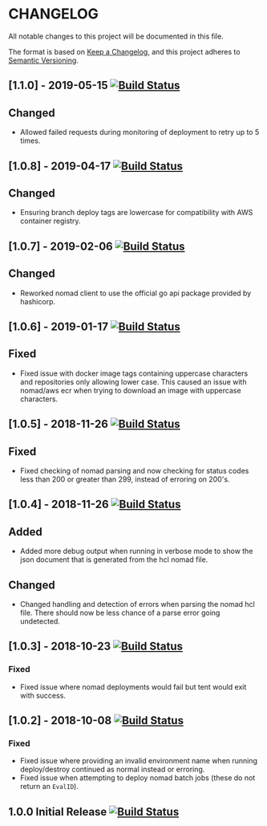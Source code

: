CHANGELOG
=========

All notable changes to this project will be documented in this file.

The format is based on [Keep a Changelog](https://keepachangelog.com/en/1.0.0/), and this project adheres to [Semantic Versioning](https://semver.org/spec/v2.0.0.html).

## [1.1.0] - 2019-05-15 [![Build Status](https://travis-ci.org/PM-Connect/tent.svg?branch=v1.1.0)](https://travis-ci.org/PM-Connect/tent)
## Changed
- Allowed failed requests during monitoring of deployment to retry up to 5 times.

## [1.0.8] - 2019-04-17 [![Build Status](https://travis-ci.org/PM-Connect/tent.svg?branch=v1.0.8)](https://travis-ci.org/PM-Connect/tent)
## Changed
- Ensuring branch deploy tags are lowercase for compatibility with AWS container registry.

## [1.0.7] - 2019-02-06 [![Build Status](https://travis-ci.org/PM-Connect/tent.svg?branch=v1.0.7)](https://travis-ci.org/PM-Connect/tent)
## Changed
- Reworked nomad client to use the official go api package provided by hashicorp.

## [1.0.6] - 2019-01-17 [![Build Status](https://travis-ci.org/PM-Connect/tent.svg?branch=v1.0.6)](https://travis-ci.org/PM-Connect/tent)
## Fixed
- Fixed issue with docker image tags containing uppercase characters and repositories only allowing lower case. This caused an issue with nomad/aws ecr when trying to download an image with uppercase characters.

## [1.0.5] - 2018-11-26 [![Build Status](https://travis-ci.org/PM-Connect/tent.svg?branch=v1.0.5)](https://travis-ci.org/PM-Connect/tent)
## Fixed
- Fixed checking of nomad parsing and now checking for status codes less than 200 or greater than 299, instead of erroring on 200's.

## [1.0.4] - 2018-11-26 [![Build Status](https://travis-ci.org/PM-Connect/tent.svg?branch=v1.0.4)](https://travis-ci.org/PM-Connect/tent)
## Added
- Added more debug output when running in verbose mode to show the json document that is generated from the hcl nomad file.
## Changed
- Changed handling and detection of errors when parsing the nomad hcl file. There should now be less chance of a parse error going undetected.

## [1.0.3] - 2018-10-23 [![Build Status](https://travis-ci.org/PM-Connect/tent.svg?branch=v1.0.3)](https://travis-ci.org/PM-Connect/tent)
### Fixed
- Fixed issue where nomad deployments would fail but tent would exit with success.

## [1.0.2] - 2018-10-08 [![Build Status](https://travis-ci.org/PM-Connect/tent.svg?branch=v1.0.2)](https://travis-ci.org/PM-Connect/tent)
### Fixed
- Fixed issue where providing an invalid environment name when running deploy/destroy continued as normal instead or erroring.
- Fixed issue when attempting to deploy nomad batch jobs (these do not return an `EvalID`).

## 1.0.0 Initial Release [![Build Status](https://travis-ci.org/PM-Connect/tent.svg?branch=v1.0.0)](https://travis-ci.org/PM-Connect/tent)
